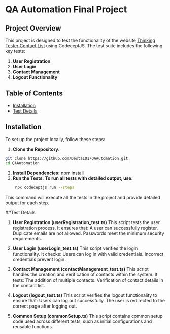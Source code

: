 # QA Automation Final Project

## Project Overview

This project is designed to test the functionality of the website [Thinking Tester Contact List](https://thinking-tester-contact-list.herokuapp.com) using CodeceptJS. The test suite includes the following key tests:

1. **User Registration**
2. **User Login**
3. **Contact Management**
4. **Logout Functionality**

## Table of Contents

- [Installation](#installation)
- [Test Details](#Test-Details)


## Installation

To set up the project locally, follow these steps:
1.  **Clone the Repository:**

   ```bash
   git clone https://github.com/Desta101/QAAutomation.git
   cd QAAutomation
```
2. **Install Dependencies:**
  npm install
3. **Run the Tests:**
    **To run all tests with detailed output, use:**
   ```bash
    npx codeceptjs run --steps
   ```
This command will execute all the tests in the project and provide detailed output for each step.


##Test Details
1. **User Registration (userRegistration_test.ts)**
  This script tests the user registration process. It ensures that:
  A user can successfully register.
  Duplicate emails are not allowed.
  Passwords meet the minimum security requirements.

2. **User Login (userLogin_test.ts)**
  This script verifies the login functionality. It checks:
  Users can log in with valid credentials.
  Incorrect credentials prevent login.

3. **Contact Management (contactManagement_test.ts)**
  This script handles the creation and verification of contacts within the system. It tests:
  The addition of multiple contacts.
  Verification of contact details in the contact list.

4. **Logout (logout_test.ts)**
  This script verifies the logout functionality to ensure that:
  Users can log out successfully.
  The user is redirected to the correct page after logging out.

5. **Common Setup (commonSetup.ts)**
  This script contains common setup code used across different tests, such as initial configurations and reusable functions.





